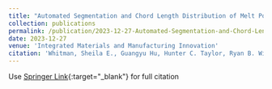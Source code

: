 ```yaml
---
title: "Automated Segmentation and Chord Length Distribution of Melt Pools in Complex 3D Printed Metal Artifacts."
collection: publications
permalink: /publication/2023-12-27-Automated-Segmentation-and-Chord-Length-Distribution-of-Melt-Pools-in-Complex-3D-Printed-Metal-Artifacts
date: 2023-12-27
venue: 'Integrated Materials and Manufacturing Innovation'
citation: 'Whitman, Sheila E., Guangyu Hu, Hunter C. Taylor, Ryan B. Wicker, and Marat I. Latypov. (2023). &quot;Automated Segmentation and Chord Length Distribution of Melt Pools in Complex 3D Printed Metal Artifacts.&quot; <i>Integrated Materials and Manufacturing Innovation</i>.'
---
```


Use [Springer Link](https://link.springer.com/article/10.1007/s40192-023-00329-z){:target="_blank"} for full citation

